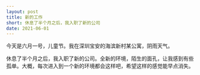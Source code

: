 ```yaml
---
layout: post
title: 新的工作
short: 休息了半个月之后，我入职了新的公司
date: 2021-06-01
---
```


今天是六月一号，儿童节。我在深圳宝安的海滨新村某公寓，阴雨天气。

休息了半个月之后，我入职了新的公司。全新的环境，陌生的面孔，让我感到有些孤单。大概，每次进入到一个新的环境都会这样吧，希望这样的感觉能早点消失。
